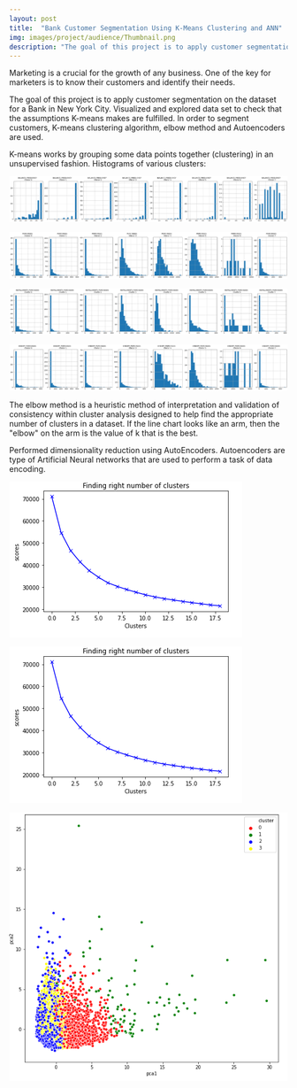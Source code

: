 ```yaml
---
layout: post
title:  "Bank Customer Segmentation Using K-Means Clustering and ANN"
img: images/project/audience/Thumbnail.png
description: "The goal of this project is to apply customer segmentation on the dataset for a Bank in New York City. Visualized and explored data set to check that the assumptions K-means makes are fulfilled. In order to segment customers, K-means clustering algorithm, elbow method and Autoencoders are used"
---
```



Marketing is a crucial for the growth of any business. One of the key for marketers is to know their customers and identify their needs. 

The goal of this project is to apply customer segmentation on the dataset for a Bank in New York City. Visualized and explored data set to check that the assumptions K-means makes are fulfilled. In order to segment customers, K-means clustering algorithm, elbow method and Autoencoders are used.

K-means works by grouping some data points together (clustering) in an unsupervised fashion.  Histograms of various clusters:

![](/images/project/audience/Cluster1.png)

![](/images/project/audience/Cluster2.png)

![](/images/project/audience/Cluster3.png)

![](/images/project/audience/Cluster4.png)

The elbow method is a heuristic method of interpretation and validation of consistency within cluster analysis designed to help find the appropriate number of clusters in a dataset. If the line chart looks like an arm, then the "elbow" on the arm is the value of k that is the best.

Performed dimensionality reduction using AutoEncoders. Autoencoders are type of Artificial Neural networks that are used to perform a task of data encoding.

![](/images/project/audience/auto.PNG)

![](/images/project/audience/auto.PNG)

![](/images/project/audience/pca.PNG)


